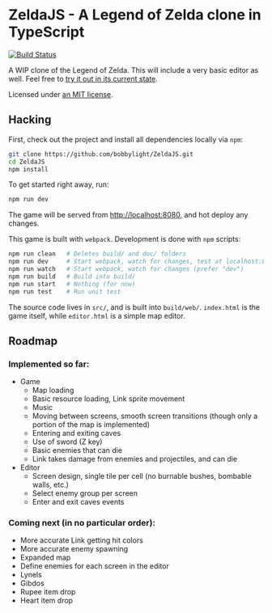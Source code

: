 # ZeldaJS - A Legend of Zelda clone in TypeScript
[![Build Status](https://travis-ci.org/bobbylight/ZeldaJS.svg?branch=master)](https://travis-ci.org/bobbylight/ZeldaJS)

A WIP clone of the Legend of Zelda.  This will include a very basic editor as well.
Feel free to [try it out in its current state](http://bobbylight.github.io/ZeldaJS/).

Licensed under [an MIT license](LICENSE.txt).

## Hacking
First, check out the project and install all dependencies locally via `npm`:

```bash
git clone https://github.com/bobbylight/ZeldaJS.git
cd ZeldaJS
npm install
```

To get started right away, run:

```bash
npm run dev
```

The game will be served from [http://localhost:8080](), and hot deploy any changes.

This game is built with `webpack`.  Development is done with `npm` scripts:

```bash
npm run clean   # Deletes build/ and doc/ folders
npm run dev     # Start webpack, watch for changes, test at localhost:8080
npm run watch   # Start webpack, watch for changes (prefer "dev")
npm run build   # Build into build/
npm run start   # Nothing (for now)
npm run test    # Run unit test
```

The source code lives in `src/`, and is built into `build/web/`.
`index.html` is the game itself, while `editor.html` is a simple map editor.

## Roadmap

### Implemented so far:

* Game
  - Map loading
  - Basic resource loading, Link sprite movement
  - Music
  - Moving between screens, smooth screen transitions (though only a portion of the map is implemented)
  - Entering and exiting caves
  - Use of sword (Z key)
  - Basic enemies that can die
  - Link takes damage from enemies and projectiles, and can die
* Editor
  - Screen design, single tile per cell (no burnable bushes, bombable walls, etc.)
  - Select enemy group per screen
  - Enter and exit caves events

### Coming next (in no particular order):

* More accurate Link getting hit colors
* More accurate enemy spawning
* Expanded map
* Define enemies for each screen in the editor
* Lynels
* Gibdos
* Rupee item drop
* Heart item drop
